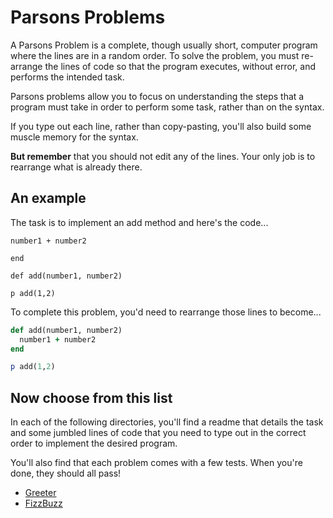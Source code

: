 # Parsons Problems

A Parsons Problem is a complete, though usually short, computer program where the lines are in a random order.  To solve the problem, you must re-arrange the lines of code so that the program executes, without error, and performs the intended task.

Parsons problems allow you to focus on understanding the steps that a program must take in order to perform some task, rather than on the syntax.

If you type out each line, rather than copy-pasting, you'll also build some muscle memory for the syntax.

**But remember** that you should not edit any of the lines.  Your only job is to rearrange what is already there.

## An example

The task is to implement an add method and here's the code...

`number1 + number2`

`end`

`def add(number1, number2)`

`p add(1,2)`

To complete this problem, you'd need to rearrange those lines to become...

```ruby
def add(number1, number2)
  number1 + number2
end

p add(1,2)
```

## Now choose from this list

In each of the following directories, you'll find a readme that details the task and some jumbled lines of code that you need to type out in the correct order to implement the desired program.

You'll also find that each problem comes with a few tests.  When you're done, they should all pass!

* [Greeter](./greeter)
* [FizzBuzz](./fizzbuzz)
